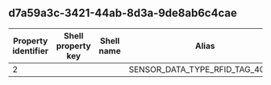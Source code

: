 ## d7a59a3c-3421-44ab-8d3a-9de8ab6c4cae

Property identifier | Shell property key | Shell name | Alias
--- | --- | --- | ---
2 |  |  | SENSOR_DATA_TYPE_RFID_TAG_40_BIT

